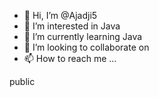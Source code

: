 - 👋 Hi, I’m @Ajadji5
- 👀 I’m interested in Java 
- 🌱 I’m currently learning Java
- 💞️ I’m looking to collaborate on 
- 📫 How to reach me ...

<!---
Ajadji5/Ajadji5 is a ✨ special ✨ repository because its `README.md` (this file) appears on your GitHub profile.
You can click the Preview link to take a look at your changes.
--->
public 
